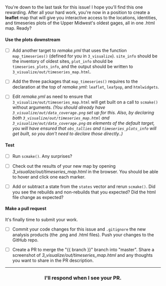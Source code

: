 You're down to the last task for this issue! I hope you'll find this one rewarding. After all your hard work, you're now in a position to create a **leaflet** map that will give you interactive access to the locations, identities, and timeseries plots of the Upper Midwest's oldest gages, all in one .html map. Ready?

#### Use the plots downstream

- [ ] Add another target to *remake.yml* that uses the function `map_timeseries()` (defined for you in `3_visualize`). `site_info` should be the inventory of oldest sites, `plot_info` should be `timeseries_plots_info`, and the output should be written to `3_visualize/out/timeseries_map.html`.

- [ ] Add the three packages that `map_timeseries()` requires to the declaration at the top of *remake.yml*: `leaflet`, `leafpop`, and `htmlwidgets`.

- [ ] Edit *remake.yml* as need to ensure that `3_visualize/out/timeseries_map.html` will get built on a call to `scmake()` without arguments.
  _(You should already have `3_visualize/out/data_coverage.png` set up for this. Also, by declaring both `3_visualize/out/timeseries_map.html` and `3_visualize/out/data_coverage.png` as elements of the default target, you will have ensured that `obs_tallies` and `timeseries_plots_info` will get built, so you don't need to declare those directly..)_

#### Test

- [ ] Run `scmake()`. Any surprises?

- [ ] Check out the results of your new map by opening *3_visualize/out/timeseries_map.html* in the browser. You should be able to hover and click one each marker.

- [ ] Add or subtract a state from the `states` vector and rerun `scmake()`. Did you see the rebuilds and non-rebuilds that you expected? Did the html file change as expected?

#### Make a pull request

It's finally time to submit your work.

- [ ] Commit your code changes for this issue and `.gitignore` the new analysis products (the .png and .html files). Push your changes to the GitHub repo.

- [ ] Create a PR to merge the "{{ branch }}" branch into "master". Share a screenshot of *3_visualize/out/timeseries_map.html* and any thoughts you want to share in the PR description. 

<hr><h3 align="center">I'll respond when I see your PR.</h3>
